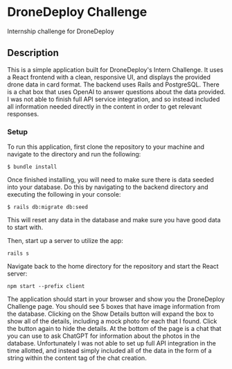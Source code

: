 # DroneDeploy Challenge

Internship challenge for DroneDeploy

## Description

This is a simple application built for DroneDeploy's Intern Challenge. It uses a React frontend with a clean, responsive UI, and displays the provided drone data in card format. The backend uses Rails and PostgreSQL. There is a chat box that uses OpenAI to answer questions about the data provided. I was not able to finish full API service integration, and so instead included all information needed directly in the content in order to get relevant responses.

### Setup

To run this application, first clone the repository to your machine and navigate to the directory and run the following:

```
$ bundle install
```

Once finished installing, you will need to make sure there is data seeded into your database. Do this by navigating to the backend directory and executing the following in your console:

```
$ rails db:migrate db:seed
```

This will reset any data in the database and make sure you have good data to start with.

Then, start up a server to utilize the app:

```
rails s
```

Navigate back to the home directory for the repository and start the React server:

```
npm start --prefix client
```

The application should start in your browser and show you the DroneDeploy Challenge page. You should see 5 boxes that have image information from the database. Clicking on the Show Details button will expand the box to show all of the details, including a mock photo for each that I found. Click the button again to hide the details. At the bottom of the page is a chat that you can use to ask ChatGPT for information about the photos in the database. Unfortunately I was not able to set up full API integration in the time allotted, and instead simply included all of the data in the form of a string within the content tag of the chat creation.

